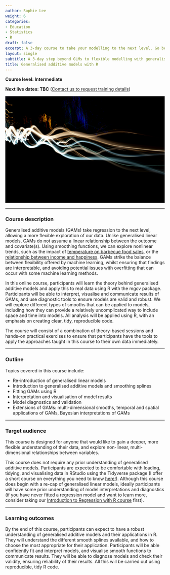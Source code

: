 ```yaml
---
author: Sophie Lee
weight: 6
categories:
- Education
- Statistics
- R
draft: false
excerpt: A 3-day course to take your modelling to the next level. Go beyond generalised linear models with their smoother, more flexible cousins, generalised additive models!
layout: single
subtitle: A 3-day step beyond GLMs to flexible modelling with generalised additive models
title: Generalised additive models with R
---
```


**Course level: Intermediate**

**Next live dates: TBC** ([Contact us to request training details](/contact))

![Photo by Kyle Bushnell on Unsplash](wiggly.jpg)

--- 

### Course description
Generalised additive models (GAMs) take regression to the next level, allowing a more flexible exploration of our data. Unlike generalised linear models, GAMs do not assume a linear relationship between the outcome and covariate(s). Using smoothing functions, we can explore nonlinear trends, such as the impact of [temperature on barbecue food sales](https://ahdb.org.uk/news/consumer-insight-summer-2023-bbqs-took-a-hit-as-sunshine-hours-lower-in-august), or the [relationship between income and happiness](https://www.ncbi.nlm.nih.gov/pmc/articles/PMC10068796/). GAMs strike the balance between flexibility offered by machine learning, whilst ensuring that findings are interpretable, and avoiding potential issues with overfitting that can occur with some machine learning methods.

In this online course, participants will learn the theory behind generalised additive models and apply this to real data using R with the mgcv package. Participants will be able to interpret, visualise and communicate results of GAMs, and use diagnostic tools to ensure models are valid and robust. We will explore different types of smooths that can be applied to models, including how they can provide a relatively uncomplicated way to include space and time into models. All analysis will be applied using R, with an emphasis on creating clear, tidy, reproducible code.

The course will consist of a combination of theory-based sessions and hands-on practical exercises to ensure that participants have the tools to apply the approaches taught in this course to their own data immediately.

--- 

### Outline
Topics covered in this course include:

- Re-introduction of generalised linear models
- Introduction to generalised additive models and smoothing splines
- Fitting GAMs using R
- Interpretation and visualisation of model results
- Model diagnostics and validation
- Extensions of GAMs: multi-dimensional smooths, temporal and spatial applications of GAMs, Bayesian interpretations of GAMs

---

### Target audience
This course is designed for anyone that would like to gain a deeper, more flexible understanding of their data, and explore non-linear, multi-dimensional relationships between variables.

This course does not require any prior understanding of generalised additive models. Participants are expected to be comfortable with loading, tidying, and visualising data in RStudio using the Tidyverse package (I offer a short course on everything you need to know [here!](https://scubed.netlify.app/courses/intro_r_tidyverse/)). Although this course does begin with a re-cap of generalised linear models, ideally participants will have some prior understanding of model interpretations and diagnostics (if you have never fitted a regression model and want to learn more, consider taking our [Introduction to Regression with R course](https://scubed.netlify.app/courses/regression_with_r/) first).

---

### Learning outcomes
By the end of this course, participants can expect to have a robust understanding of generalised additive models and their applications in R. They will understand the different smooth splines available, and how to choose the most appropriate for their application. Participants will be able confidently fit and interpret models, and visualise smooth functions to communicate results. They will be able to diagnose models and check their validity, ensuring reliability of their results. All this will be carried out using reproducible, tidy R code.

